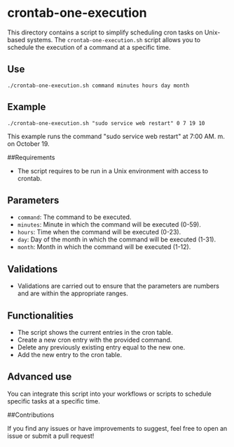 # crontab-one-execution

This directory contains a script to simplify scheduling cron tasks on Unix-based systems. The `crontab-one-execution.sh` script allows you to schedule the execution of a command at a specific time.

## Use

````tap
./crontab-one-execution.sh command minutes hours day month
````

## Example

````tap
./crontab-one-execution.sh "sudo service web restart" 0 7 19 10
````

This example runs the command "sudo service web restart" at 7:00 AM. m. on October 19.

##Requirements

- The script requires to be run in a Unix environment with access to crontab.

## Parameters

- `command`: The command to be executed.
- `minutes`: Minute in which the command will be executed (0-59).
- `hours`: Time when the command will be executed (0-23).
- `day`: Day of the month in which the command will be executed (1-31).
- `month`: Month in which the command will be executed (1-12).

## Validations

- Validations are carried out to ensure that the parameters are numbers and are within the appropriate ranges.

## Functionalities

- The script shows the current entries in the cron table.
- Create a new cron entry with the provided command.
- Delete any previously existing entry equal to the new one.
- Add the new entry to the cron table.

## Advanced use

You can integrate this script into your workflows or scripts to schedule specific tasks at a specific time.

##Contributions

If you find any issues or have improvements to suggest, feel free to open an issue or submit a pull request!